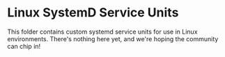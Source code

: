 # Linux SystemD Service Units

This folder contains custom systemd service units for use in Linux environments.
There's nothing here yet, and we're hoping the community can chip in! 
